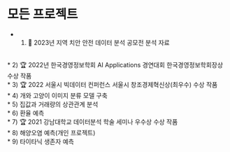 # 모든 프로젝트
* 1)  🌳 2023년 지역 치안 안전 데이터 분석 공모전 분석 자료
<br>
* 2)  🏆 2022년 한국경영정보학회 AI Applications 경연대회 한국경영정보학회장상 수상 작품<br>
* 3)  🏆 2022 서울시 빅데이터 컨퍼런스 서울시 창조경제혁신상(최우수) 수상 작품<br>
* 4)  개와 고양이 이미지 분류 모델 구축<br>
* 5)  집값과 거래량의 상관관계 분석<br>
* 6)  환율 예측<br>
* 7)  🏆 2021 강남대학교 데이터분석 학술 세미나 우수상 수상 작품<br>
* 8)  해양오염 예측(개인 프로젝트)<br>
* 9)  타이타닉 생존자 예측
